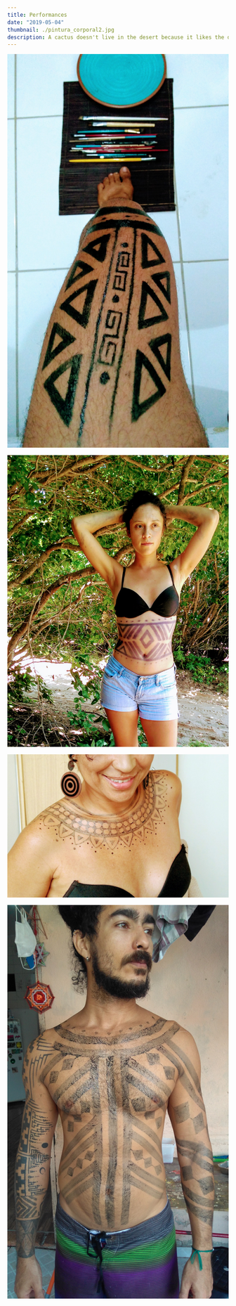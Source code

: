 ```yaml
---
title: Performances 
date: "2019-05-04"
thumbnail: ./pintura_corporal2.jpg
description: A cactus doesn't live in the desert because it likes the desert; it lives there because the desert hasn't killed it yet.
---
```


![Cactus](./pintura_corporal1.jpg)

![Cactus](./pintura_corporal2.jpg)

![Cactus](./pintura_corporal3.jpg)

![Cactus](./pintura_corporal4.jpg)
